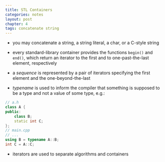 ```yaml
---
title: STL Containers
categories: notes
layout: post
chapter: 4
tags: concatenate string
---
```


* you may concatenate a string, a string literal, a char, or a C-style string

* every standard-library container provides the functions `begin()` and `end()`,
  which return an iterator to the first and to one-past-the-last element,
  respectively

* a *sequence* is represented by a pair of iterators specifying the first
  element and the one-beyond-the-last

* *typename* is used to inform the compiler that something is supposed to be a
  type and not a value of some type, e.g.:

```c++
// a.h
class A {
public:
    class B;
    static int C;
};
// main.cpp
// ...
using B = typename A::B;
int C = A::C;
```

* iterators are used to separate algorithms and containers
